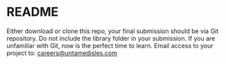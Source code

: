 # README #

Either download or clone this repo, your final submission should be via Git repository. Do not include the library folder in your submission. If you are unfamiliar with Git, now is the perfect time to learn.
Email access to your project to: careers@untamedisles.com